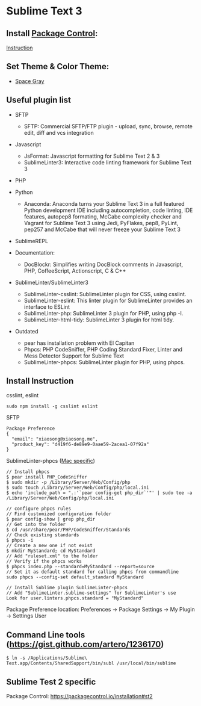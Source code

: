 # Sublime Text 3

## Install [Package Control](https://packagecontrol.io/):

[Instruction](https://packagecontrol.io/installation#st3)

## Set Theme & Color Theme:

  - [Space Gray](https://github.com/kkga/spacegray)

## Useful plugin list
  - SFTP
    - SFTP: Commercial SFTP/FTP plugin - upload, sync, browse, remote edit, diff and vcs integration
  - Javascript
    - JsFormat: Javascript formatting for Sublime Text 2 & 3
    - SublimeLinter3: Interactive code linting framework for Sublime Text 3
  - PHP

  - Python
    - Anaconda: Anaconda turns your Sublime Text 3 in a full featured Python development IDE including autocompletion, code linting, IDE features, autopep8 formating, McCabe complexity checker and Vagrant for Sublime Text 3 using Jedi, PyFlakes, pep8, PyLint, pep257 and McCabe that will never freeze your Sublime Text 3
  - SublimeREPL
  - Documentation:
    - DocBlockr: Simplifies writing DocBlock comments in Javascript, PHP, CoffeeScript, Actionscript, C & C++
  - SublimeLinter/SublimeLinter3
    - SublimeLinter-csslint: SublimeLinter plugin for CSS, using csslint.
    - SublimeLinter-eslint: This linter plugin for SublimeLinter provides an interface to ESLint
    - SublimeLinter-php: SublimeLinter 3 plugin for PHP, using php -l.
    - SublimeLinter-html-tidy: SublimeLinter 3 plugin for html tidy.
  - Outdated
    - pear has installation problem with El Capitan
    - Phpcs: PHP CodeSniffer, PHP Coding Standard Fixer, Linter and Mess Detector Support for Sublime Text
    - SublimeLinter-phpcs: SublimeLinter plugin for PHP, using phpcs.

## Install Instruction

csslint, eslint

    sudo npm install -g csslint eslint

SFTP

    Package Preference
    {
      "email": "xiaosong@xiaosong.me",
      "product_key": "d419f6-de89e9-0aae59-2acea1-07f92a"
    }

SublimeLinter-phpcs ([Mac specific](http://viastudio.com/configure-php-codesniffer-for-mac-os-x/))

    // Install phpcs
    $ pear install PHP_CodeSniffer
    $ sudo mkdir -p /Library/Server/Web/Config/php
    $ sudo touch /Library/Server/Web/Config/php/local.ini
    $ echo 'include_path = ".:'`pear config-get php_dir`'"' | sudo tee -a /Library/Server/Web/Config/php/local.ini

    // configure phpcs rules
    // Find customized configuration folder
    $ pear config-show | grep php_dir
    // Get into the folder
    $ cd /usr/share/pear/PHP/CodeSniffer/Standards
    // Check existing standards
    $ phpcs -i
    // Create a new one if not exist
    $ mkdir MyStandard; cd MyStandard
    // Add "ruleset.xml" to the folder
    // Verify if the phpcs works
    $ phpcs index.php --standard=MyStandard --report=source
    // Set it as default standard for calling phpcs from commandline
    sudo phpcs --config-set default_standard MyStandard

    // Install Sublime plugin SublimeLinter-phpcs
    // Add "SublimeLinter.sublime-settings" for SublimeLinter's use
    Look for user.linters.phpcs.standard = "MyStandard"

Package Preference location: Preferences -> Package Settings -> My Plugin -> Settings User

## Command Line tools (https://gist.github.com/artero/1236170)

    $ ln -s /Applications/Sublime\ Text.app/Contents/SharedSupport/bin/subl /usr/local/bin/sublime

## Sublime Test 2 specific

Package Control: https://packagecontrol.io/installation#st2
